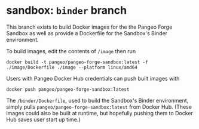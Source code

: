 # sandbox: `binder` branch

This branch exists to build Docker images for the the Pangeo Forge Sandbox as well as provide a Dockerfile for the Sandbox's Binder environment.

To build images, edit the contents of `/image` then run

```
docker build -t pangeo/pangeo-forge-sandbox:latest -f ./image/Dockerfile ./image --platform linux/amd64
```

Users with Pangeo Docker Hub credentials can push built images with

```
docker push pangeo/pangeo-forge-sandbox:latest
```

The `/binder/Dockerfile`, used to build the Sandbox's Binder environment, simply pulls `pangeo/pangeo-forge-sandbox:latest` from Docker Hub. (These images could also be built at runtime, but hopefully pushing them to Docker Hub saves user start up time.)
